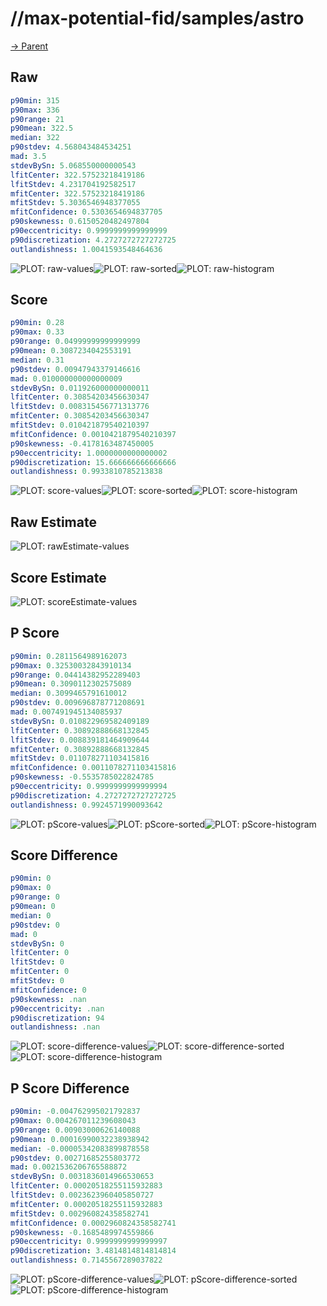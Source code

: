 
# //max-potential-fid/samples/astro

[→ Parent](../..)


## Raw


```yaml
p90min: 315
p90max: 336
p90range: 21
p90mean: 322.5
median: 322
p90stdev: 4.568043484534251
mad: 3.5
stdevBySn: 5.068550000000543
lfitCenter: 322.57523218419186
lfitStdev: 4.231704192582517
mfitCenter: 322.57523218419186
mfitStdev: 5.3036546948377055
mfitConfidence: 0.5303654694837705
p90skewness: 0.6150520482497804
p90eccentricity: 0.9999999999999999
p90discretization: 4.2727272727272725
outlandishness: 1.0041593548464636

```

![PLOT: raw-values](./raw/values.svg)![PLOT: raw-sorted](./raw/sorted.svg)![PLOT: raw-histogram](./raw/histogram.svg)
## Score


```yaml
p90min: 0.28
p90max: 0.33
p90range: 0.04999999999999999
p90mean: 0.3087234042553191
median: 0.31
p90stdev: 0.00947943379146616
mad: 0.010000000000000009
stdevBySn: 0.011926000000000011
lfitCenter: 0.30854203456630347
lfitStdev: 0.008315456771313776
mfitCenter: 0.30854203456630347
mfitStdev: 0.010421879540210397
mfitConfidence: 0.0010421879540210397
p90skewness: -0.4178163487450005
p90eccentricity: 1.0000000000000002
p90discretization: 15.666666666666666
outlandishness: 0.9933810785213838

```

![PLOT: score-values](./score/values.svg)![PLOT: score-sorted](./score/sorted.svg)![PLOT: score-histogram](./score/histogram.svg)
## Raw Estimate

![PLOT: rawEstimate-values](./rawEstimate/values.svg)
## Score Estimate

![PLOT: scoreEstimate-values](./scoreEstimate/values.svg)
## P Score


```yaml
p90min: 0.2811564989162073
p90max: 0.32530032843910134
p90range: 0.04414382952289403
p90mean: 0.3090112302575089
median: 0.3099465791610012
p90stdev: 0.009696878771208691
mad: 0.007491945134085937
stdevBySn: 0.010822969582409189
lfitCenter: 0.30892888668132845
lfitStdev: 0.008839181464909644
mfitCenter: 0.30892888668132845
mfitStdev: 0.011078271103415816
mfitConfidence: 0.0011078271103415816
p90skewness: -0.5535785022824785
p90eccentricity: 0.9999999999999994
p90discretization: 4.2727272727272725
outlandishness: 0.9924571990093642

```

![PLOT: pScore-values](./pScore/values.svg)![PLOT: pScore-sorted](./pScore/sorted.svg)![PLOT: pScore-histogram](./pScore/histogram.svg)
## Score Difference


```yaml
p90min: 0
p90max: 0
p90range: 0
p90mean: 0
median: 0
p90stdev: 0
mad: 0
stdevBySn: 0
lfitCenter: 0
lfitStdev: 0
mfitCenter: 0
mfitStdev: 0
mfitConfidence: 0
p90skewness: .nan
p90eccentricity: .nan
p90discretization: 94
outlandishness: .nan

```

![PLOT: score-difference-values](./score-difference/values.svg)![PLOT: score-difference-sorted](./score-difference/sorted.svg)![PLOT: score-difference-histogram](./score-difference/histogram.svg)
## P Score Difference


```yaml
p90min: -0.004762995021792837
p90max: 0.004267011239608043
p90range: 0.00903000626140088
p90mean: 0.00016990032238938942
median: -0.00005342083899878558
p90stdev: 0.00271685255803772
mad: 0.0021536206765588872
stdevBySn: 0.0031836014966530653
lfitCenter: 0.00020518255115932883
lfitStdev: 0.0023623960405850727
mfitCenter: 0.00020518255115932883
mfitStdev: 0.002960824358582741
mfitConfidence: 0.0002960824358582741
p90skewness: -0.1685489974559866
p90eccentricity: 0.9999999999999997
p90discretization: 3.4814814814814814
outlandishness: 0.7145567289037822

```

![PLOT: pScore-difference-values](./pScore-difference/values.svg)![PLOT: pScore-difference-sorted](./pScore-difference/sorted.svg)![PLOT: pScore-difference-histogram](./pScore-difference/histogram.svg)